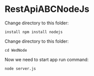 # RestApiABCNodeJs
Change directory to this folder:

`install npm
install nodejs`

Change directory to this folder:

`cd WedNode`

Now we need to start app run command:

`node server.js`